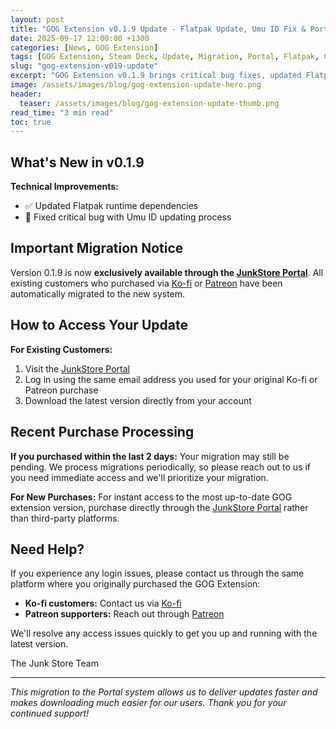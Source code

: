 ```yaml
---
layout: post
title: "GOG Extension v0.1.9 Update - Flatpak Update, Umu ID Fix & Portal Migration"
date: 2025-09-17 12:00:00 +1300
categories: [News, GOG Extension]
tags: [GOG Extension, Steam Deck, Update, Migration, Portal, Flatpak, Compatibility, Umu ID]
slug: "gog-extension-v019-update"
excerpt: "GOG Extension v0.1.9 brings critical bug fixes, updated Flatpak runtime dependencies, and streamlined Portal distribution for Steam Deck users."
image: /assets/images/blog/gog-extension-update-hero.png
header:
  teaser: /assets/images/blog/gog-extension-update-thumb.png
read_time: "3 min read"
toc: true
---
```


<h2 style="text-align: left !important; margin-left: 0;">What's New in v0.1.9</h2>

**Technical Improvements:**
- ✅ Updated Flatpak runtime dependencies
- 🐛 Fixed critical bug with Umu ID updating process

<h2 style="text-align: left !important; margin-left: 0;">Important Migration Notice</h2>

Version 0.1.9 is now **exclusively available through the [JunkStore Portal](https://portal.junkstore.xyz/)**. All existing customers who purchased via [Ko-fi](https://ko-fi.com/junkstore) or [Patreon](https://www.patreon.com/junkstore) have been automatically migrated to the new system.

<h2 style="text-align: left !important; margin-left: 0;">How to Access Your Update</h2>

**For Existing Customers:**
1. Visit the [JunkStore Portal](https://portal.junkstore.xyz/)
2. Log in using the same email address you used for your original Ko-fi or Patreon purchase
3. Download the latest version directly from your account

<h2 style="text-align: left !important; margin-left: 0;">Recent Purchase Processing</h2>

**If you purchased within the last 2 days:** Your migration may still be pending. We process migrations periodically, so please reach out to us if you need immediate access and we'll prioritize your migration.

**For New Purchases:** For instant access to the most up-to-date GOG extension version, purchase directly through the [JunkStore Portal](https://portal.junkstore.xyz/) rather than third-party platforms.

<h2 style="text-align: left !important; margin-left: 0;">Need Help?</h2>

If you experience any login issues, please contact us through the same platform where you originally purchased the GOG Extension:
- **Ko-fi customers:** Contact us via [Ko-fi](https://ko-fi.com/junkstore)
- **Patreon supporters:** Reach out through [Patreon](https://www.patreon.com/junkstore)

We'll resolve any access issues quickly to get you up and running with the latest version.

The Junk Store Team

---

*This migration to the Portal system allows us to deliver updates faster and makes downloading much easier for our users. Thank you for your continued support!*